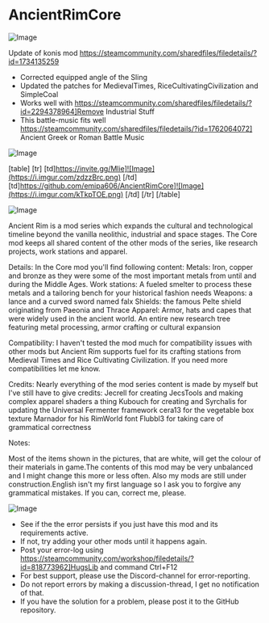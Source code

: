 # AncientRimCore

![Image](https://i.imgur.com/WAEzk68.png)

Update of konis mod
https://steamcommunity.com/sharedfiles/filedetails/?id=1734135259

- Corrected equipped angle of the Sling
- Updated the patches for MedievalTimes, RiceCultivatingCivilization and SimpleCoal
- Works well with https://steamcommunity.com/sharedfiles/filedetails/?id=2294378964]Remove Industrial Stuff
- This battle-music fits well  https://steamcommunity.com/sharedfiles/filedetails/?id=1762064072] Ancient Greek or Roman Battle Music

![Image](https://i.imgur.com/7Gzt3Rg.png)


[table]
    [tr]
        [td]https://invite.gg/Mlie]![Image](https://i.imgur.com/zdzzBrc.png)
[/td]
        [td]https://github.com/emipa606/AncientRimCore]![Image](https://i.imgur.com/kTkpTOE.png)
[/td]
    [/tr]
[/table]
	
![Image](https://i.imgur.com/NOW7jU1.png)

Ancient Rim is a mod series which expands the cultural and technological timeline beyond the vanilla neolithic, industrial and space stages.
The Core mod keeps all shared content of the other mods of the series, like research projects, work stations and apparel.

Details:
In the Core mod you'll find following content:
Metals: Iron, copper and bronze as they were some of the most important metals from until and during the Middle Ages.
Work stations: A fueled smelter to process these metals and a tailoring bench for your historical fashion needs
Weapons: a lance and a curved sword named falx
Shields: the famous Pelte shield originating from Paeonia and Thrace
Apparel: Armor, hats and capes that were widely used in the ancient world.
An entire new research tree featuring metal processing, armor crafting or cultural expansion

Compatibility:
I haven't tested the mod much for compatibility issues with other mods but Ancient Rim supports fuel for its crafting stations from Medieval Times and Rice Cultivating Civilization. If you need more compatibilities let me know.

Credits:
Nearly everything of the mod series content is made by myself but I've still have to give credits:
Jecrell for creating JecsTools and making complex apparel shaders a thing 
Kubouch for creating and Syrchalis for updating the Universal Fermenter framework
cera13 for the vegetable box texture
Marnador for his RimWorld font
Flubbl3 for taking care of grammatical correctness

Notes:

Most of the items shown in the pictures, that are white, will get the colour of their materials in game.The contents of this mod may be very unbalanced and I might change this more or less often. Also my mods are still under construction.English isn't my first language so I ask you to forgive any grammatical mistakes. If you can, correct me, please.

![Image](https://i.imgur.com/Rs6T6cr.png)



-  See if the the error persists if you just have this mod and its requirements active.
-  If not, try adding your other mods until it happens again.
-  Post your error-log using https://steamcommunity.com/workshop/filedetails/?id=818773962]HugsLib and command Ctrl+F12
-  For best support, please use the Discord-channel for error-reporting.
-  Do not report errors by making a discussion-thread, I get no notification of that.
-  If you have the solution for a problem, please post it to the GitHub repository.




